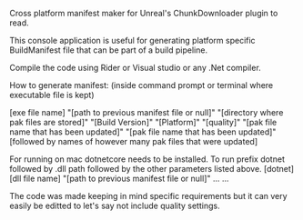 Cross platform manifest maker for Unreal's ChunkDownloader plugin to read.

This console application is useful for generating platform specific BuildManifest file that can be part of a build pipeline. 

Compile the code using Rider or Visual studio or any .Net compiler. 

How to generate manifest: (inside command prompt or terminal where executable file is kept)

[exe file name] "[path to previous manifest file or null]"
"[directory where pak files are stored]"
"[Build Version]"
"[Platform]"
"[quality]"
"[pak file name that has been updated]"
"[pak file name that has been updated]"
[followed by names of however many pak files that were updated] 

For running on mac dotnetcore needs to be installed. 
To run prefix dotnet followed by .dll path followed by the other parameters listed above.
[dotnet][dll file name] "[path to previous manifest file or null]"
...
...

The code was made keeping in mind specific requirements but it can very easily be editted to let's say not include quality settings.
